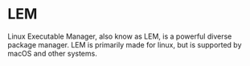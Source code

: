 # LEM
Linux Executable Manager, also know as LEM, is a powerful diverse package manager.
LEM is primarily made for linux, but is supported by macOS and other systems.

